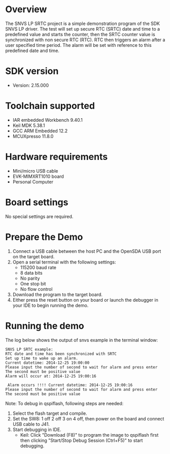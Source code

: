 Overview
========
The SNVS LP SRTC project is a simple demonstration program of the SDK SNVS LP driver. The test will set up secure RTC (SRTC) date and time to a predefined value and starts the counter, then the SRTC counter value is synchronized with non secure RTC (RTC). RTC then triggers an alarm after a user specified time period. The alarm will be set with reference to this predefined date
and time.

SDK version
===========
- Version: 2.15.000

Toolchain supported
===================
- IAR embedded Workbench  9.40.1
- Keil MDK  5.38.1
- GCC ARM Embedded  12.2
- MCUXpresso  11.8.0

Hardware requirements
=====================
- Mini/micro USB cable
- EVK-MIMXRT1010 board
- Personal Computer

Board settings
==============
No special settings are required.

Prepare the Demo
================
1.  Connect a USB cable between the host PC and the OpenSDA USB port on the target board. 
2.  Open a serial terminal with the following settings:
    - 115200 baud rate
    - 8 data bits
    - No parity
    - One stop bit
    - No flow control
3.  Download the program to the target board.
4.  Either press the reset button on your board or launch the debugger in your IDE to begin running the demo.

Running the demo
================
The log below shows the output of snvs example in the terminal window:
~~~~~~~~~~~~~~~~~~~~~~~~~~~~~~~~~~~
SNVS LP SRTC example:
RTC date and time has been synchronized with SRTC
Set up time to wake up an alarm.
Current datetime: 2014-12-25 19:00:00
Please input the number of second to wait for alarm and press enter
The second must be positive value
Alarm will occur at: 2014-12-25 19:00:16

 Alarm occurs !!!! Current datetime: 2014-12-25 19:00:16
Please input the number of second to wait for alarm and press enter
The second must be positive value

~~~~~~~~~~~~~~~~~~~~~~~~~~~~~~~~~~~

Note:
To debug in qspiflash, following steps are needed:
1. Select the flash target and compile.
2. Set the SW8: 1 off 2 off 3 on 4 off, then power on the board and connect USB cable to J41.
3. Start debugging in IDE.
   - Keil: Click "Download (F8)" to program the image to qspiflash first then clicking "Start/Stop Debug Session (Ctrl+F5)" to start debugging.
